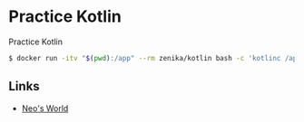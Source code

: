 # Practice Kotlin

Practice Kotlin

```bash
$ docker run -itv "$(pwd):/app" --rm zenika/kotlin bash -c 'kotlinc /app/hello.kt -include-runtime -d /app/hello.jar && java -jar /app/hello.jar'
```


## Links

- [Neo's World](https://neos21.net/)
